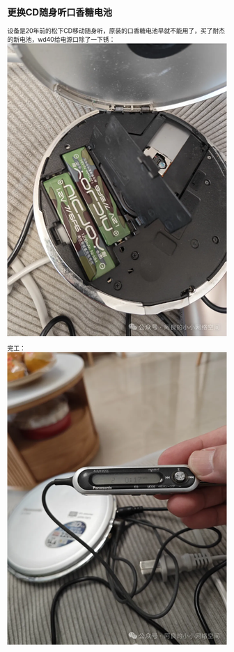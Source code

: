 ## 更换CD随身听口香糖电池
设备是20年前的松下CD移动随身听，原装的口香糖电池早就不能用了，买了耐杰的新电池，wd40给电源口除了一下锈：\
![新电池](../images/2-维修电子设备/04-更换CD随身听口香糖电池/新电池.webp)

完工：\
![完工](../images/2-维修电子设备/04-更换CD随身听口香糖电池/完工.webp)